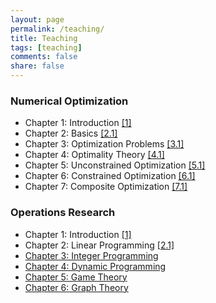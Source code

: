 ```yaml
---
layout: page
permalink: /teaching/
title: Teaching
tags: [teaching]
comments: false
share: false
---
```



 
### Numerical Optimization
* Chapter 1: Introduction <a href="../teaching/OPT-1.pdf" class="textlink" target="_blank">[1]</a> 
* Chapter 2: Basics  <a href="../teaching/OPT-2.pdf" class="textlink" target="_blank">[2.1]</a>
* Chapter 3: Optimization Problems  <a href="../teaching/OPT-3.pdf" class="textlink" target="_blank">[3.1]</a>
* Chapter 4: Optimality Theory  <a href="../teaching/OPT-4.pdf" class="textlink" target="_blank">[4.1]</a>
* Chapter 5: Unconstrained Optimization  <a href="../teaching/OPT-5.pdf" class="textlink" target="_blank">[5.1]</a>
* Chapter 6: Constrained Optimization  <a href="../teaching/OPT-6.pdf" class="textlink" target="_blank">[6.1]</a>
* Chapter 7: Composite Optimization  <a href="../teaching/OPT-7.pdf" class="textlink" target="_blank">[7.1]</a>



### Operations Research
* Chapter 1: Introduction  <a href="../teaching/OR-C1.pdf" class="textlink" target="_blank">[1]</a>
* Chapter 2: Linear Programming  <a href="../teaching/OR-C21.pdf" class="textlink" target="_blank">[2.1] 
* Chapter 3: Integer Programming  
* Chapter 4: Dynamic Programming  
* Chapter 5: Game Theory  
* Chapter 6: Graph Theory  

  
